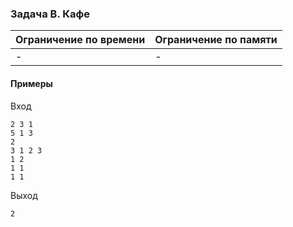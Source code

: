 

### Задача B. Кафе

| Ограничение по времени      | Ограничение по памяти         |
|:----------------------------|:------------------------------|
|-|-|












#### Примеры

Вход
```
2 3 1 
5 1 3 
2
3 1 2 3 
1 2
1 1
1 1
```

Выход
```
2
```
